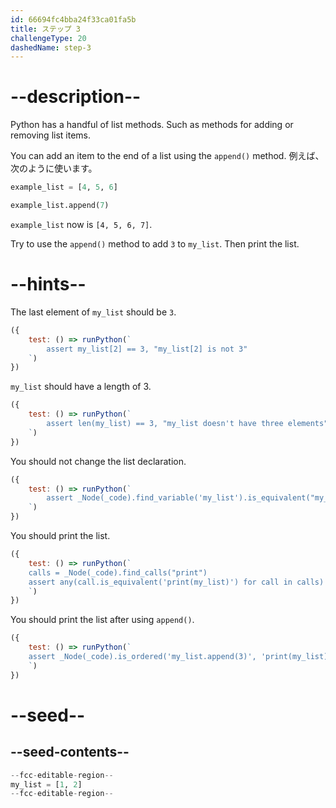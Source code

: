 ```yaml
---
id: 66694fc4bba24f33ca01fa5b
title: ステップ 3
challengeType: 20
dashedName: step-3
---
```


# --description--

Python has a handful of list methods. Such as methods for adding or removing list items.

You can add an item to the end of a list using the `append()` method. 例えば、次のように使います。

```py
example_list = [4, 5, 6]

example_list.append(7)
```

`example_list` now is `[4, 5, 6, 7]`.

Try to use the `append()` method to add `3` to `my_list`. Then print the list.

# --hints--

The last element of `my_list` should be `3`.

```js
({
    test: () => runPython(`
        assert my_list[2] == 3, "my_list[2] is not 3"
    `)
})
```

`my_list` should have a length of 3.

```js
({
    test: () => runPython(`
        assert len(my_list) == 3, "my_list doesn't have three elements"
    `)
})
```

You should not change the list declaration.

```js
({
    test: () => runPython(`
        assert _Node(_code).find_variable('my_list').is_equivalent("my_list = [1, 2]")
    `)
})
```

You should print the list.

```js
({
    test: () => runPython(`
    calls = _Node(_code).find_calls("print")
    assert any(call.is_equivalent('print(my_list)') for call in calls)
    `)
})
```

You should print the list after using `append()`.

```js
({
    test: () => runPython(`
    assert _Node(_code).is_ordered('my_list.append(3)', 'print(my_list)')
    `)
})
```

# --seed--

## --seed-contents--

```py
--fcc-editable-region--
my_list = [1, 2]
--fcc-editable-region--
```
